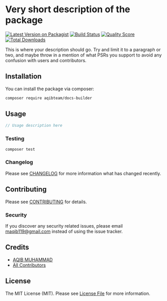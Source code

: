 # Very short description of the package

[![Latest Version on Packagist](https://img.shields.io/packagist/v/aqibteam/docs-builder.svg?style=flat-square)](https://packagist.org/packages/aqibteam/docs-builder)
[![Build Status](https://img.shields.io/travis/aqibteam/docs-builder/master.svg?style=flat-square)](https://travis-ci.org/aqibteam/docs-builder)
[![Quality Score](https://img.shields.io/scrutinizer/g/aqibteam/docs-builder.svg?style=flat-square)](https://scrutinizer-ci.com/g/aqibteam/docs-builder)
[![Total Downloads](https://img.shields.io/packagist/dt/aqibteam/docs-builder.svg?style=flat-square)](https://packagist.org/packages/aqibteam/docs-builder)

This is where your description should go. Try and limit it to a paragraph or two, and maybe throw in a mention of what PSRs you support to avoid any confusion with users and contributors.

## Installation

You can install the package via composer:

```bash
composer require aqibteam/docs-builder
```

## Usage

``` php
// Usage description here
```

### Testing

``` bash
composer test
```

### Changelog

Please see [CHANGELOG](CHANGELOG.md) for more information what has changed recently.

## Contributing

Please see [CONTRIBUTING](CONTRIBUTING.md) for details.

### Security

If you discover any security related issues, please email maqib119@gmail.com instead of using the issue tracker.

## Credits

- [AQIB MUHAMMAD](https://github.com/aqibteam)
- [All Contributors](../../contributors)

## License

The MIT License (MIT). Please see [License File](LICENSE.md) for more information.
